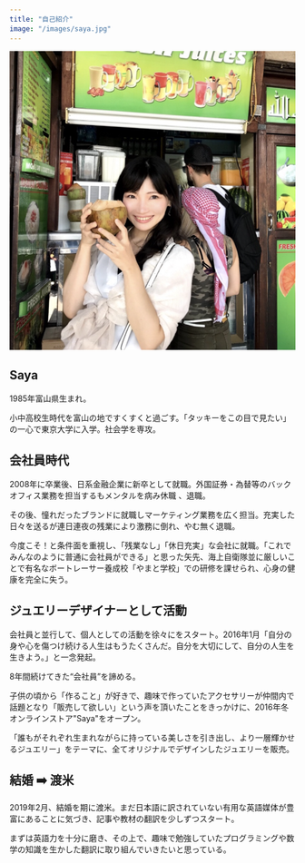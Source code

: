 ```yaml
---
title: "自己紹介"
image: "/images/saya.jpg"
---
```


![](/images/saya4.png)

## Saya

1985年富山県生まれ。

小中高校生時代を富山の地ですくすくと過ごす。「タッキーをこの目で見たい」の一心で東京大学に入学。社会学を専攻。

## 会社員時代

2008年に卒業後、日系金融企業に新卒として就職。外国証券・為替等のバックオフィス業務を担当するもメンタルを病み休職 、退職。

その後、憧れだったブランドに就職しマーケティング業務を広く担当。充実した日々を送るが連日連夜の残業により激務に倒れ、やむ無く退職。

今度こそ！と条件面を重視し、「残業なし」「休日充実」な会社に就職。「これでみんなのように普通に会社員ができる」と思った矢先、海上自衛隊並に厳しいことで有名なボートレーサー養成校「やまと学校」での研修を課せられ、心身の健康を完全に失う。

## ジュエリーデザイナーとして活動

会社員と並行して、個人としての活動を徐々にをスタート。2016年1月「自分の身や心を傷つけ続ける人生はもうたくさんだ。自分を大切にして、自分の人生を生きよう。」と一念発起。

8年間続けてきた“会社員”を諦める。

子供の頃から「作ること」が好きで、趣味で作っていたアクセサリーが仲間内で話題となり「販売して欲しい」という声を頂いたことをきっかけに、2016年冬オンラインストア"Saya"をオープン。

「誰もがそれぞれ生まれながらに持っている美しさを引き出し、より一層輝かせるジュエリー」をテーマに、全てオリジナルでデザインしたジュエリーを販売。

## 結婚 ➡️ 渡米

2019年2月、結婚を期に渡米。まだ日本語に訳されていない有用な英語媒体が豊富にあることに気づき、記事や教材の翻訳を少しずつスタート。

まずは英語力を十分に磨き、その上で、趣味で勉強していたプログラミングや数学の知識を生かした翻訳に取り組んでいきたいと思っている。
